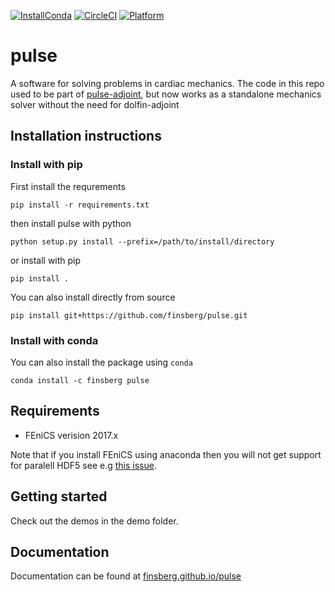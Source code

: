 [![InstallConda](https://anaconda.org/finsberg/pulse/badges/installer/conda.svg)](https://anaconda.org/finsberg/pulse)
[![CircleCI](https://circleci.com/gh/finsberg/pulse.svg?style=shield)](https://circleci.com/gh/finsberg/pulse)
[![Platform](https://anaconda.org/finsberg/pulse/badges/platforms.svg)](https://anaconda.org/finsberg/pulse)

# pulse


A software for solving problems in cardiac mechanics.
The code in this repo used to be part of [pulse-adjoint](https://bitbucket.org/finsberg/pulse_adjoint), but now works as a standalone mechanics solver without the need for dolfin-adjoint

## Installation instructions

### Install with pip
First install the requrements
```
pip install -r requirements.txt
```
then install pulse with python
```
python setup.py install --prefix=/path/to/install/directory
```
or install with pip
```
pip install .
```

You can also install directly from source
```
pip install git+https://github.com/finsberg/pulse.git
```

### Install with conda
You can also install the package using `conda`
```
conda install -c finsberg pulse
```

## Requirements
* FEniCS verision 2017.x

Note that if you install FEniCS using anaconda then you will not get support for paralell HDF5
see e.g [this issue](https://github.com/conda-forge/hdf5-feedstock/issues/51).

## Getting started
Check out the demos in the demo folder.

## Documentation
Documentation can be found at [finsberg.github.io/pulse](https://finsberg.github.io/pulse)


